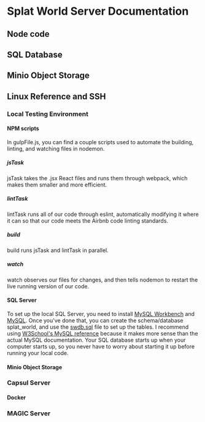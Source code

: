 # Splat World Server Documentation

## Node code

## SQL Database

## Minio Object Storage

## Linux Reference and SSH
### Local Testing Environment  

#### NPM scripts  
In gulpFile.js, you can find a couple scripts used to automate the building, linting, and watching files in nodemon.   

##### jsTask
jsTask takes the .jsx React files and runs them through webpack, which makes them smaller and more efficient. 
##### lintTask
lintTask runs all of our code through eslint, automatically modifying it where it can so that our code meets the Airbnb code linting standards. 
##### build
build runs jsTask and lintTask in parallel. 
##### watch 
watch observes our files for changes, and then tells nodemon to restart the live running version of our code. 


#### SQL Server
To set up the local SQL Server, you need to install [MySQL Workbench](https://dev.mysql.com/downloads/workbench/) and [MySQL](https://dev.mysql.com/downloads/mysql/). Once you've done that, you can create the schema/database splat_world, and use the [swdb.sql](server/sql/swdb.sql) file to set up the tables. I recommend using [W3School's MySQL reference](https://www.w3schools.com/mysql/) because it makes more sense than the actual MySQL documentation. Your SQL database starts up when your computer starts up, so you never have to worry about starting it up before running your local code.

#### Minio Object Storage


### Capsul Server
#### Docker

### MAGIC Server

